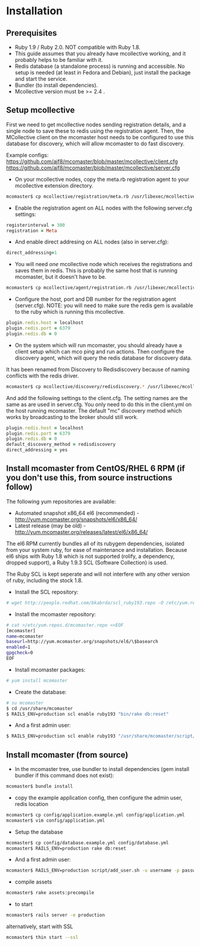 Installation
============

Prerequisites
-----------------

 * Ruby 1.9 / Ruby 2.0. NOT compatible with Ruby 1.8.
 * This guide assumes that you already have mcollective working, and it probably helps to be familiar with it.
 * Redis database (a standalone process) is running and accessible. No setup is needed (at least in Fedora and Debian), just install the package and start the service.
 * Bundler (to install dependencies).
 * Mcollective version must be >= 2.4 .

Setup mcollective
-----------------

First we need to get mcollective nodes sending registration details, and a single node to save these to redis using the registration agent. Then, the MCollective client on the mcomaster host needs to be configured to use this database for discovery, which will allow mcomaster to do fast discovery.

Example configs: https://github.com/ajf8/mcomaster/blob/master/mcollective/client.cfg https://github.com/ajf8/mcomaster/blob/master/mcollective/server.cfg

  * On your mcollective nodes, copy the meta.rb registration agent to your
mcollective extension directory.

``` bash
mcomaster$ cp mcollective/registration/meta.rb /usr/libexec/mcollective/mcollective/registration/meta.rb
```

  * Enable the registration agent on ALL nodes with the following server.cfg settings:

``` ruby
registerinterval = 300
registration = Meta
```

  * And enable direct addresing on ALL nodes (also in server.cfg):

``` ruby
direct_addressing=1
```

  * You will need *one* mcollective node which receives the registrations and saves them in redis. This is probably the same host that is running mcomaster, but it doesn't have to be.

``` bash
mcomaster$ cp mcollective/agent/registration.rb /usr/libexec/mcollective/mcollective/agent/
```

  * Configure the host, port and DB number for the registration agent (server.cfg). NOTE: you will need to make sure the redis gem is available to the ruby which is running this mcollective.

``` ruby
plugin.redis.host = localhost
plugin.redis.port = 6379
plugin.redis.db = 0
```

  * On the system which will run mcomaster, you should already have a client setup which can mco ping and run actions. Then configure the discovery agent, which will query the redis database for discovery data.

  It has been renamed from Discovery to Redisdiscovery because of naming conflicts with the redis driver.

``` bash
mcomaster$ cp mcollective/discovery/redisdiscovery.* /usr/libexec/mcollective/mcollective/discovery/
```

  And add the following settings to the client.cfg. The setting names are the same as are used in server.cfg. You only need to do this in the client.yml on the host running mcomaster. The default "mc" discovery method which works by broadcasting to the broker should still work.

``` ruby
plugin.redis.host = localhost
plugin.redis.port = 6379
plugin.redis.db = 0
default_discovery_method = redisdiscovery
direct_addressing = yes
```

Install mcomaster from CentOS/RHEL 6 RPM (if you don't use this, from source instructions follow)
---------------

The following yum repositories are available:

  * Automated snapshot x86_64 el6 (recommended) - http://yum.mcomaster.org/snapshots/el6/x86_64/
  * Latest release (may be old) - http://yum.mcomaster.org/releases/latest/el6/x86_64/

The el6 RPM currently bundles all of its rubygem dependencies, isolated from your system ruby,
for ease of maintenance and installation. Because el6 ships with Ruby 1.8 which is not
supported (rolify, a dependency, dropped support), a Ruby 1.9.3 SCL (Software Collection) is used.

The Ruby SCL is kept seperate and will not interfere with any other version of ruby, including
the stock 1.8.

  * Install the SCL repository:

``` bash
# wget http://people.redhat.com/bkabrda/scl_ruby193.repo -O /etc/yum.repos.d/scl_ruby193.repo
```

  * Install the mcomaster repository:

``` bash
# cat >/etc/yum.repos.d/mcomaster.repo <<EOF
[mcomaster]
name=mcomaster
baseurl=http://yum.mcomaster.org/snapshots/el6/\$basearch
enabled=1
gpgcheck=0
EOF
```

  * Install mcomaster packages:

``` bash
# yum install mcomaster
```

  * Create the database:

``` bash
# su mcomaster
$ cd /usr/share/mcomaster
$ RAILS_ENV=production scl enable ruby193 "bin/rake db:reset"

```

  * And a first admin user:

``` bash
$ RAILS_ENV=production scl enable ruby193 "/usr/share/mcomaster/script/add_user.sh -u user -m user@example.com -p password"
```

Install mcomaster (from source)
---------------

  * In the mcomaster tree, use bundler to install dependencies (gem install bundler if this command does not exist):

``` bash
mcomaster$ bundle install
```

  * copy the example application config, then configure the admin user, redis location

``` bash
mcomaster$ cp config/application.example.yml config/application.yml
mcomaster$ vim config/application.yml
```

  * Setup the database

``` bash
mcomaster$ cp config/database.example.yml config/database.yml
mcomaster$ RAILS_ENV=production rake db:reset
```

  * And a first admin user:

``` bash
mcomaster$ RAILS_ENV=production script/add_user.sh -u username -p password -m 'email@domain.com'
```

  * compile assets

``` bash
mcomaster$ rake assets:precompile
```

  * to start

``` bash
mcomaster$ rails server -e production
```

  alternatively, start with SSL

``` bash
mcomaster$ thin start --ssl
```
